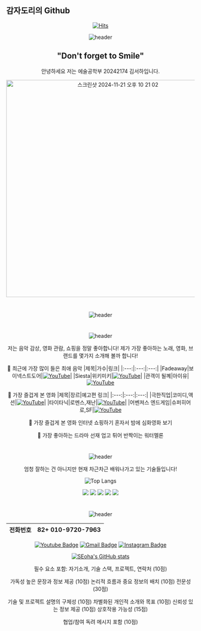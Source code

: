 ## 감자도리의 Github

<div align=center>
	
[![Hits](https://hits.seeyoufarm.com/api/count/incr/badge.svg?url=https%3A%2F%2Fgithub.com%2Fshgim05&count_bg=%23AEDDF3&title_bg=%23555555&icon=&icon_color=%23E7E7E7&title=hits&edge_flat=false)](https://hits.seeyoufarm.com)

![header](https://capsule-render.vercel.app/api?type=waving&color=gradient&customColorList=10&height=200&section=header&text=Welcome%20to%20Seoha's%20Github&fontSize=50&animation=twinkling)

 ## "Don't forget to Smile"
 안녕하세요 저는 에술공학부 20242174 김서하입니다.

<img width="581" alt="스크린샷 2024-11-21 오후 10 21 02" src="https://github.com/user-attachments/assets/9b07f415-b46c-4bbc-8a57-a130df5a4f44">

#

![header](https://capsule-render.vercel.app/api?type=soft&color=auto&height=60&section=header&text=이력&fontSize=30)

#

![header](https://capsule-render.vercel.app/api?type=soft&color=auto&height=60&section=header&text=좋아하는%20것&fontSize=30)

저는 음악 감상, 영화 관람, 쇼핑을 정말 좋아합니다! 제가 가장 좋아하는 노래, 영화, 브랜드를 몇가지 소개해 볼까 합니다!


📌 최근에 가장 많이 들은 최애 음악
|제목|가수|링크|
|:---:|:---:|:---:|
|Fadeaway|보이넥스트도어|[![YouTube](https://img.shields.io/badge/YouTube-red?logo=youtube&style=for-the-badge)](https://www.youtube.com/watch?v=AL5SkIfr26A)|
|Siesta|위키미키|[![YouTube](https://img.shields.io/badge/YouTube-red?logo=youtube&style=for-the-badge)](https://youtu.be/kYt8gxlthWs?si=k9quHnpMui6lzWNz)|
|관객이 될꼐|아이유|[![YouTube](https://img.shields.io/badge/YouTube-red?logo=youtube&style=for-the-badge)](https://www.youtube.com/watch?v=_ZfT3M6ZKEM)

📌 가장 즐겁게 본 영화
|제목|장르|예고편 링크|
|:---:|:---:|:---:|
|극한직업|코미디,액션|[![YouTube](https://img.shields.io/badge/YouTube-red?logo=youtube&style=for-the-badge)](https://youtu.be/-OvSJ4_zc2c?si=sSou3ITqgXUDfeI6)|
|타이타닉|로멘스,재난|[![YouTube](https://img.shields.io/badge/YouTube-red?logo=youtube&style=for-the-badge)](https://youtu.be/xMqz1d4eKSk?si=ED864YantSojhKeK)|
|어벤져스 엔드게임|슈퍼히어로,SF|[![YouTube](https://img.shields.io/badge/YouTube-red?logo=youtube&style=for-the-badge)](https://youtu.be/Ko2NWhXI9e8?si=rXjZ94hb30qWyxMF)

📌 가장 즐겁게 본 영화
인터넷 쇼핑하기
혼자서 밤에 심화영화 보기 

📌 가장 좋아하는 드라마
선재 업고 튀어
반짝이는 워터멜론

#

![header](https://capsule-render.vercel.app/api?type=soft&color=auto&height=60&section=header&text=기술&fontSize=30)

엄청 잘하는 건 아니지만 현재 차근차근 배워나가고 있는 기술들입니다!

![Top Langs](https://github-readme-stats.vercel.app/api/top-langs/?username=shgim05)

<img src="https://img.shields.io/badge/java-007396?style=for-the-badge&logo=java&logoColor=white">
<img src="https://img.shields.io/badge/c++-00599C?style=for-the-badge&logo=c%2B%2B&logoColor=white">
<a href="https://www.python.org/"></a><img src="https://img.shields.io/badge/python-3776AB?style=for-the-badge&logo=python&logoColor=white">
</a><img src="https://img.shields.io/badge/github-181717?style=for-the-badge&logo=github&logoColor=white">
<img src="https://img.shields.io/badge/javascript-F7DF1E?style=for-the-badge&logo=javascript&logoColor=black">

#

![header](https://capsule-render.vercel.app/api?type=soft&color=auto&height=60&section=header&text=연락처&fontSize=30)

|전화번호|82+ 010-9720-7963|
|:---:|:---:|

[![Youtube Badge](https://img.shields.io/badge/Youtube-ff0000?style=flat-square&logo=youtube&link=https://www.youtube.com/@%EB%83%A0-b5d)](https://www.youtube.com/@%EB%83%A0-b5d)
[![Gmail Badge](https://img.shields.io/badge/Gmail-d14836?style=flat-square&logo=Gmail&logoColor=white&link=mailto:shgim2005@gmail.com)](mailto:shgim2005@gmail.com) 
[![Instagram Badge](https://img.shields.io/badge/Instagram-d14836?style=flat-square&logo=instagram&link=https://www.instagram.com/ha05_seo.k/)](https://www.instagram.com/ha05_seo.k/)

[![SEoha's GitHub stats](https://github-readme-stats.vercel.app/api?username=shgim05&show_icons=true&theme=solarized-light)](https://github.com/shgim05/github-readme-stats)


필수 요소 포함: 자기소개, 기술 스택, 프로젝트, 연락처 (10점)

가독성 높은 문장과 정보 제공 (10점)
논리적 흐름과 중요 정보의 배치 (10점)
전문성 (30점)

기술 및 프로젝트 설명의 구체성 (10점)
차별화된 개인적 소개와 목표 (10점)
신뢰성 있는 정보 제공 (10점)
상호작용 가능성 (15점)

협업/참여 독려 메시지 포함 (10점)
